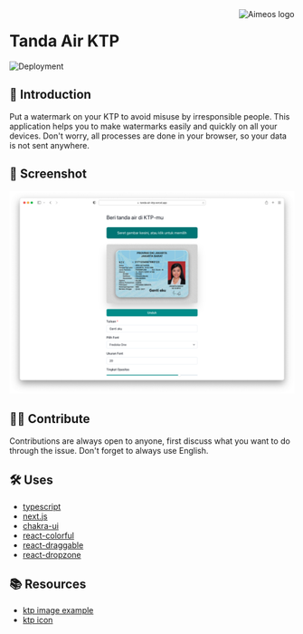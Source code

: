 <a href="https://tanda-air-ktp.vercel.app/">
    <img src="https://sukasari.bandung.go.id/wp-content/uploads/2018/11/ktp-elektronik.png" alt="Aimeos logo" title="Aimeos" align="right" height="60" />
</a>

# Tanda Air KTP

![Deployment](https://img.shields.io/github/deployments/mukhlisakbr/tanda-air-ktp/production?label=vercel&logo=vercel&logoColor=white)

## 📖 Introduction

Put a watermark on your KTP to avoid misuse by irresponsible people. This application helps you to make watermarks easily and quickly on all your devices. Don't worry, all processes are done in your browser, so your data is not sent anywhere.

## 🌠 Screenshot
![Screenshot](./docs/screenshot.png)

## 👷‍♂️ Contribute
Contributions are always open to anyone, first discuss what you want to do through the issue. Don't forget to always use English.

## 🛠 Uses

* [typescript](https://github.com/microsoft/TypeScript)
* [next.js](https://github.com/vercel/next.js)
* [chakra-ui](https://github.com/chakra-ui/chakra-ui)
* [react-colorful](https://github.com/omgovich/react-colorful)
* [react-draggable](https://github.com/react-grid-layout/react-draggable)
* [react-dropzone](https://github.com/react-dropzone/react-dropzone)
## 📚 Resources

* [ktp image example](https://www.tokotalk.com/help/upload-ktp-untuk-verifikasi-identitas/)
* [ktp icon](https://sukasari.bandung.go.id/cek-pencetakan-ktp/)